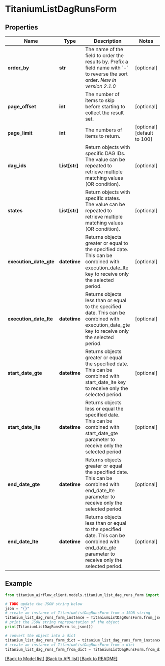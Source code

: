 # TitaniumListDagRunsForm


## Properties

Name | Type | Description | Notes
------------ | ------------- | ------------- | -------------
**order_by** | **str** | The name of the field to order the results by. Prefix a field name with &#x60;-&#x60; to reverse the sort order.  *New in version 2.1.0*  | [optional] 
**page_offset** | **int** | The number of items to skip before starting to collect the result set. | [optional] 
**page_limit** | **int** | The numbers of items to return. | [optional] [default to 100]
**dag_ids** | **List[str]** | Return objects with specific DAG IDs. The value can be repeated to retrieve multiple matching values (OR condition). | [optional] 
**states** | **List[str]** | Return objects with specific states. The value can be repeated to retrieve multiple matching values (OR condition). | [optional] 
**execution_date_gte** | **datetime** | Returns objects greater or equal to the specified date.  This can be combined with execution_date_lte key to receive only the selected period.  | [optional] 
**execution_date_lte** | **datetime** | Returns objects less than or equal to the specified date.  This can be combined with execution_date_gte key to receive only the selected period.  | [optional] 
**start_date_gte** | **datetime** | Returns objects greater or equal the specified date.  This can be combined with start_date_lte key to receive only the selected period.  | [optional] 
**start_date_lte** | **datetime** | Returns objects less or equal the specified date.  This can be combined with start_date_gte parameter to receive only the selected period  | [optional] 
**end_date_gte** | **datetime** | Returns objects greater or equal the specified date.  This can be combined with end_date_lte parameter to receive only the selected period.  | [optional] 
**end_date_lte** | **datetime** | Returns objects less than or equal to the specified date.  This can be combined with end_date_gte parameter to receive only the selected period.  | [optional] 

## Example

```python
from titanium_airflow_client.models.titanium_list_dag_runs_form import TitaniumListDagRunsForm

# TODO update the JSON string below
json = "{}"
# create an instance of TitaniumListDagRunsForm from a JSON string
titanium_list_dag_runs_form_instance = TitaniumListDagRunsForm.from_json(json)
# print the JSON string representation of the object
print(TitaniumListDagRunsForm.to_json())

# convert the object into a dict
titanium_list_dag_runs_form_dict = titanium_list_dag_runs_form_instance.to_dict()
# create an instance of TitaniumListDagRunsForm from a dict
titanium_list_dag_runs_form_from_dict = TitaniumListDagRunsForm.from_dict(titanium_list_dag_runs_form_dict)
```
[[Back to Model list]](../README.md#documentation-for-models) [[Back to API list]](../README.md#documentation-for-api-endpoints) [[Back to README]](../README.md)


